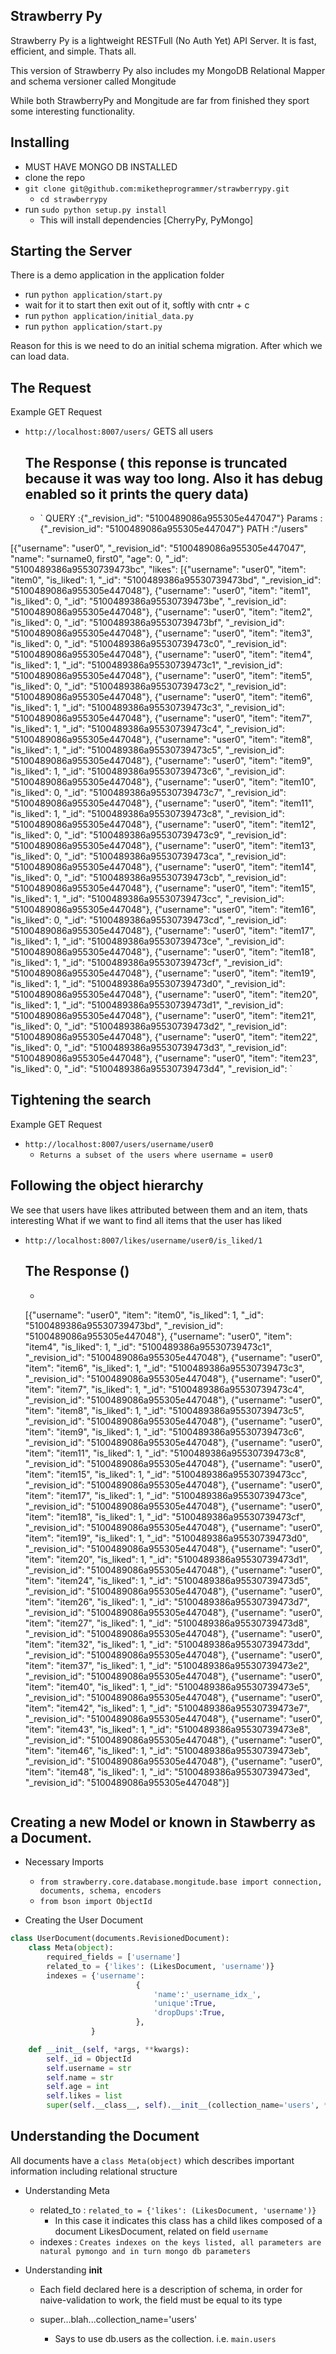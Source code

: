 Strawberry Py
---------------

Strawberry Py is a lightweight RESTFull (No Auth Yet) API Server. It is fast, efficient, and simple. Thats all.

This version of Strawberry Py also includes my MongoDB Relational Mapper and schema versioner called Mongitude

While both StrawberryPy and Mongitude are far from finished they sport some interesting functionality.

Installing
----------
- MUST HAVE MONGO DB INSTALLED
- clone the repo
- `git clone git@github.com:miketheprogrammer/strawberrypy.git`
	- `cd strawberrypy`
- run `sudo python setup.py install`
	- This will install dependencies [CherryPy, PyMongo]


Starting the Server
-------------------
There is a demo application in the application folder
- run `python application/start.py`
- wait for it to start then exit out of it, softly with cntr + c
- run `python application/initial_data.py`
- run `python application/start.py`

Reason for this is we need to do an initial schema migration.
After which we can load data.


The Request
-----------
Example GET Request

- `http://localhost:8007/users/` GETS all users

	The Response ( this reponse is truncated because it was way too long. Also it has debug enabled so it prints the query data)
	------------
	- `
QUERY :{"_revision_id": "5100489086a955305e447047"}
Params :{"_revision_id": "5100489086a955305e447047"}
 PATH :"/users"



[{"username": "user0", "_revision_id": "5100489086a955305e447047", "name": "surname0, first0", "age": 0, "_id": "5100489386a95530739473bc", "likes": [{"username": "user0", "item": "item0", "is_liked": 1, "_id": "5100489386a95530739473bd", "_revision_id": "5100489086a955305e447048"}, {"username": "user0", "item": "item1", "is_liked": 0, "_id": "5100489386a95530739473be", "_revision_id": "5100489086a955305e447048"}, {"username": "user0", "item": "item2", "is_liked": 0, "_id": "5100489386a95530739473bf", "_revision_id": "5100489086a955305e447048"}, {"username": "user0", "item": "item3", "is_liked": 0, "_id": "5100489386a95530739473c0", "_revision_id": "5100489086a955305e447048"}, {"username": "user0", "item": "item4", "is_liked": 1, "_id": "5100489386a95530739473c1", "_revision_id": "5100489086a955305e447048"}, {"username": "user0", "item": "item5", "is_liked": 0, "_id": "5100489386a95530739473c2", "_revision_id": "5100489086a955305e447048"}, {"username": "user0", "item": "item6", "is_liked": 1, "_id": "5100489386a95530739473c3", "_revision_id": "5100489086a955305e447048"}, {"username": "user0", "item": "item7", "is_liked": 1, "_id": "5100489386a95530739473c4", "_revision_id": "5100489086a955305e447048"}, {"username": "user0", "item": "item8", "is_liked": 1, "_id": "5100489386a95530739473c5", "_revision_id": "5100489086a955305e447048"}, {"username": "user0", "item": "item9", "is_liked": 1, "_id": "5100489386a95530739473c6", "_revision_id": "5100489086a955305e447048"}, {"username": "user0", "item": "item10", "is_liked": 0, "_id": "5100489386a95530739473c7", "_revision_id": "5100489086a955305e447048"}, {"username": "user0", "item": "item11", "is_liked": 1, "_id": "5100489386a95530739473c8", "_revision_id": "5100489086a955305e447048"}, {"username": "user0", "item": "item12", "is_liked": 0, "_id": "5100489386a95530739473c9", "_revision_id": "5100489086a955305e447048"}, {"username": "user0", "item": "item13", "is_liked": 0, "_id": "5100489386a95530739473ca", "_revision_id": "5100489086a955305e447048"}, {"username": "user0", "item": "item14", "is_liked": 0, "_id": "5100489386a95530739473cb", "_revision_id": "5100489086a955305e447048"}, {"username": "user0", "item": "item15", "is_liked": 1, "_id": "5100489386a95530739473cc", "_revision_id": "5100489086a955305e447048"}, {"username": "user0", "item": "item16", "is_liked": 0, "_id": "5100489386a95530739473cd", "_revision_id": "5100489086a955305e447048"}, {"username": "user0", "item": "item17", "is_liked": 1, "_id": "5100489386a95530739473ce", "_revision_id": "5100489086a955305e447048"}, {"username": "user0", "item": "item18", "is_liked": 1, "_id": "5100489386a95530739473cf", "_revision_id": "5100489086a955305e447048"}, {"username": "user0", "item": "item19", "is_liked": 1, "_id": "5100489386a95530739473d0", "_revision_id": "5100489086a955305e447048"}, {"username": "user0", "item": "item20", "is_liked": 1, "_id": "5100489386a95530739473d1", "_revision_id": "5100489086a955305e447048"}, {"username": "user0", "item": "item21", "is_liked": 0, "_id": "5100489386a95530739473d2", "_revision_id": "5100489086a955305e447048"}, {"username": "user0", "item": "item22", "is_liked": 0, "_id": "5100489386a95530739473d3", "_revision_id": "5100489086a955305e447048"}, {"username": "user0", "item": "item23", "is_liked": 0, "_id": "5100489386a95530739473d4", "_revision_id": `


Tightening the search
-----------
Example GET Request

- `http://localhost:8007/users/username/user0` 
	- `Returns a subset of the users where username = user0`

Following the object hierarchy
------------------------------
We see that users have likes attributed between them and an item, thats interesting
What if we want to find all items that the user has liked

- `http://localhost:8007/likes/username/user0/is_liked/1`

	The Response ()
	------------
	- ```
	[{"username": "user0", "item": "item0", "is_liked": 1, "_id": "5100489386a95530739473bd", "_revision_id": "5100489086a955305e447048"}, {"username": "user0", "item": "item4", "is_liked": 1, "_id": "5100489386a95530739473c1", "_revision_id": "5100489086a955305e447048"}, {"username": "user0", "item": "item6", "is_liked": 1, "_id": "5100489386a95530739473c3", "_revision_id": "5100489086a955305e447048"}, {"username": "user0", "item": "item7", "is_liked": 1, "_id": "5100489386a95530739473c4", "_revision_id": "5100489086a955305e447048"}, {"username": "user0", "item": "item8", "is_liked": 1, "_id": "5100489386a95530739473c5", "_revision_id": "5100489086a955305e447048"}, {"username": "user0", "item": "item9", "is_liked": 1, "_id": "5100489386a95530739473c6", "_revision_id": "5100489086a955305e447048"}, {"username": "user0", "item": "item11", "is_liked": 1, "_id": "5100489386a95530739473c8", "_revision_id": "5100489086a955305e447048"}, {"username": "user0", "item": "item15", "is_liked": 1, "_id": "5100489386a95530739473cc", "_revision_id": "5100489086a955305e447048"}, {"username": "user0", "item": "item17", "is_liked": 1, "_id": "5100489386a95530739473ce", "_revision_id": "5100489086a955305e447048"}, {"username": "user0", "item": "item18", "is_liked": 1, "_id": "5100489386a95530739473cf", "_revision_id": "5100489086a955305e447048"}, {"username": "user0", "item": "item19", "is_liked": 1, "_id": "5100489386a95530739473d0", "_revision_id": "5100489086a955305e447048"}, {"username": "user0", "item": "item20", "is_liked": 1, "_id": "5100489386a95530739473d1", "_revision_id": "5100489086a955305e447048"}, {"username": "user0", "item": "item24", "is_liked": 1, "_id": "5100489386a95530739473d5", "_revision_id": "5100489086a955305e447048"}, {"username": "user0", "item": "item26", "is_liked": 1, "_id": "5100489386a95530739473d7", "_revision_id": "5100489086a955305e447048"}, {"username": "user0", "item": "item27", "is_liked": 1, "_id": "5100489386a95530739473d8", "_revision_id": "5100489086a955305e447048"}, {"username": "user0", "item": "item32", "is_liked": 1, "_id": "5100489386a95530739473dd", "_revision_id": "5100489086a955305e447048"}, {"username": "user0", "item": "item37", "is_liked": 1, "_id": "5100489386a95530739473e2", "_revision_id": "5100489086a955305e447048"}, {"username": "user0", "item": "item40", "is_liked": 1, "_id": "5100489386a95530739473e5", "_revision_id": "5100489086a955305e447048"}, {"username": "user0", "item": "item42", "is_liked": 1, "_id": "5100489386a95530739473e7", "_revision_id": "5100489086a955305e447048"}, {"username": "user0", "item": "item43", "is_liked": 1, "_id": "5100489386a95530739473e8", "_revision_id": "5100489086a955305e447048"}, {"username": "user0", "item": "item46", "is_liked": 1, "_id": "5100489386a95530739473eb", "_revision_id": "5100489086a955305e447048"}, {"username": "user0", "item": "item48", "is_liked": 1, "_id": "5100489386a95530739473ed", "_revision_id": "5100489086a955305e447048"}]
	```

Creating a new Model or known in Stawberry as a Document.
---------------------------------------------------------

- Necessary Imports
	- `from strawberry.core.database.mongitude.base import connection, documents, schema, encoders`
	- `from bson import ObjectId`

- Creating the User Document

```PYTHON
class UserDocument(documents.RevisionedDocument):
    class Meta(object):
        required_fields = ['username']
        related_to = {'likes': (LikesDocument, 'username')}
        indexes = {'username':
                            {
                                'name':'_username_idx_',
                                'unique':True,
                                'dropDups':True,
                            },
                  }

    def __init__(self, *args, **kwargs):
        self._id = ObjectId
        self.username = str
        self.name = str
        self.age = int
        self.likes = list
        super(self.__class__, self).__init__(collection_name='users', **kwargs)

```

Understanding the Document
--------------------------
All documents have a `class Meta(object)` which describes important information
including relational structure
- Understanding Meta
	- related_to : `related_to = {'likes': (LikesDocument, 'username')}`
		- In this case it indicates this class has a child likes composed of a document LikesDocument, related on field `username`
	- indexes : `Creates indexes on the keys listed, all parameters are natural pymongo and in turn mongo db parameters`


- Understanding __init__
	- Each field declared here is a description of schema, in order for naive-validation to work, the field must be equal to its type

	- super...blah...collection_name='users'
		- Says to use db.users as the collection. i.e. `main.users`

